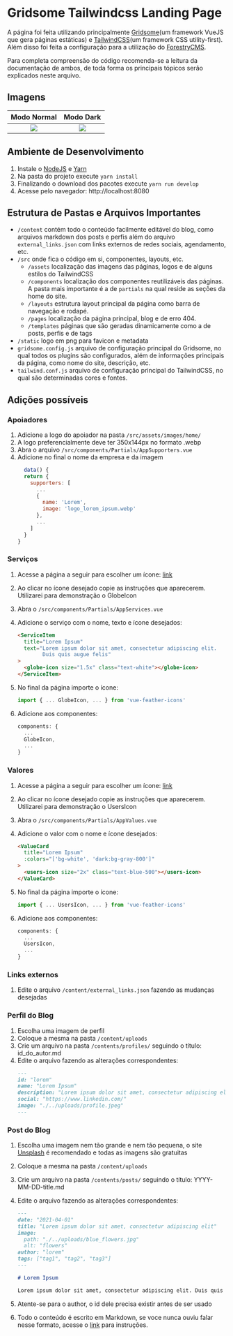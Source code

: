 # Gridsome Tailwindcss Landing Page
A página foi feita utilizando principalmente [Gridsome](https://gridsome.org/docs/)(um framework VueJS que gera páginas estáticas) e [TailwindCSS](https://tailwindcss.com/docs)(um framework CSS utility-first). Além disso foi feita a configuração para a utilização do [ForestryCMS](https://forestry.io/).

Para completa compreensão do código recomenda-se a leitura da documentação de ambos, de toda forma os principais tópicos serão explicados neste arquivo.

## Imagens
Modo Normal             |  Modo Dark
:-------------------------:|:-------------------------:
![](./.README/white.png) |  ![](./.README/dark.png)

## Ambiente de Desenvolvimento
1. Instale o [NodeJS](https://nodejs.org/en/) e [Yarn](https://classic.yarnpkg.com/en/docs/install)
2. Na pasta do projeto execute `yarn install`
3. Finalizando o download dos pacotes execute `yarn run develop`
4. Acesse pelo navegador: http://localhost:8080

## Estrutura de Pastas e Arquivos Importantes
 - `/content` contém todo o conteúdo facilmente editável do blog, como arquivos markdown dos posts e perfis além do arquivo `external_links.json` com links externos de redes sociais, agendamento, etc.
 - `/src` onde fica o código em si, componentes, layouts, etc.
    - `/assets` localização das imagens das páginas, logos e de alguns estilos do TailwindCSS
    - `/components` localização dos componentes reutilizáveis das páginas. A pasta mais importante é a de `partials` na qual reside as seções da home do site.
    - `/layouts` estrutura layout principal da página como barra de navegação e rodapé.
    - `/pages` localização da página principal, blog e de erro 404.
    - `/templates` páginas que são geradas dinamicamente como a de posts, perfis e de tags
  - `/static` logo em png para favicon e metadata
  - `gridsome.config.js` arquivo de configuração principal do Gridsome, no qual todos os plugins são configurados, além de informações principais da página, como nome do site, descrição, etc.
  - `tailwind.conf.js` arquivo de configuração principal do TailwindCSS, no qual são determinadas cores e fontes.

## Adições possíveis

### Apoiadores
1. Adicione a logo do apoiador na pasta `/src/assets/images/home/`
2. A logo preferencialmente deve ter 350x144px no formato .webp
3. Abra o arquivo `/src/components/Partials/AppSupporters.vue`
4. Adicione no final o nome da empresa e da imagem
    ```javascript
      data() {
      return {
        supporters: [
          ...
          {
            name: 'Lorem',
            image: 'logo_lorem_ipsum.webp'
          },
          ...
        ]
      }
    }
    ```

### Serviços
1. Acesse a página a seguir para escolher um ícone: [link](https://vue-feather-icons.egoist.sh/)
2. Ao clicar no ícone desejado copie as instruções que aparecerem. Utilizarei para demonstração o GlobeIcon
3. Abra o `/src/components/Partials/AppServices.vue`
4. Adicione o serviço com o nome, texto e ícone desejados:
    ```html
    <ServiceItem
      title="Lorem Ipsum"
      text="Lorem ipsum dolor sit amet, consectetur adipiscing elit.
            Duis quis augue felis"
    >
      <globe-icon size="1.5x" class="text-white"></globe-icon>
    </ServiceItem>
    ```

5. No final da página importe o ícone:
    ```javascript
    import { ... GlobeIcon, ... } from 'vue-feather-icons'
    ```
    
6. Adicione aos componentes:
    ```javascript
    components: {
      ...
      GlobeIcon,
      ...
    }
    ```

### Valores
1. Acesse a página a seguir para escolher um ícone: [link](https://vue-feather-icons.egoist.sh/)
2. Ao clicar no ícone desejado copie as instruções que aparecerem. Utilizarei para demonstração o UsersIcon
3. Abra o `/src/components/Partials/AppValues.vue`
4. Adicione o valor com o nome e ícone desejados:
    ```html
    <ValueCard
      title="Lorem Ipsum"
      :colors="['bg-white', 'dark:bg-gray-800']"
    >
      <users-icon size="2x" class="text-blue-500"></users-icon>
    </ValueCard>
    ```

5. No final da página importe o ícone:
    ```javascript
    import { ... UsersIcon, ... } from 'vue-feather-icons'
    ```
    
6. Adicione aos componentes:
    ```javascript
    components: {
      ...
      UsersIcon,
      ...
    }
    ```
  
### Links externos
1. Edite o arquivo `/content/external_links.json` fazendo as mudanças desejadas

### Perfil do Blog
1. Escolha uma imagem de perfil
2. Coloque a mesma na pasta `/content/uploads`
3. Crie um arquivo na pasta `/contents/profiles/` seguindo o título: id_do_autor.md
4. Edite o arquivo fazendo as alterações correspondentes:
    ```markdown
    ---
    id: "lorem"
    name: "Lorem Ipsum"
    description: "Lorem ipsum dolor sit amet, consectetur adipiscing elit"
    social: "https://www.linkedin.com/"
    image: "./../uploads/profile.jpeg"
    ---
    ```

### Post do Blog
1. Escolha uma imagem nem tão grande e nem tão pequena, o site [Unsplash](https://unsplash.com/) é recomendado e todas as imagens são gratuitas
2. Coloque a mesma na pasta `/content/uploads`
3. Crie um arquivo na pasta `/contents/posts/` seguindo o título: YYYY-MM-DD-title.md
4. Edite o arquivo fazendo as alterações correspondentes:
    ```markdown
    ---
    date: "2021-04-01"
    title: "Lorem ipsum dolor sit amet, consectetur adipiscing elit"
    image:
      path: "./../uploads/blue_flowers.jpg"
      alt: "flowers"
    author: "lorem"
    tags: ["tag1", "tag2", "tag3"]
    ---

    # Lorem Ipsum
    
    Lorem ipsum dolor sit amet, consectetur adipiscing elit. Duis quis augue felis. In in commodo est, ut aliquam est. Aenean iaculis tempus magna vitae convallis. Duis lacinia leo vitae egestas blandit. Mauris id dolor in erat imperdiet vestibulum ac vel arcu. Nullam dignissim, nisi in porttitor viverra, tortor magna accumsan ante, vitae placerat leo enim ut sapien...
    ```

5. Atente-se para o author, o id dele precisa existir antes de ser usado
6. Todo o conteúdo é escrito em Markdown, se voce nunca ouviu falar nesse formato, acesse o [link](https://www.markdownguide.org/cheat-sheet/) para instruções.
